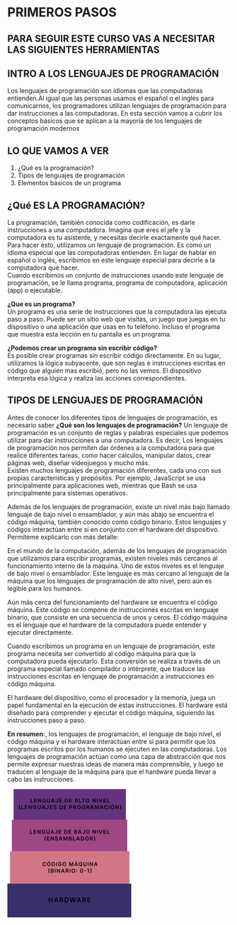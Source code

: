 # PRIMEROS PASOS
## PARA SEGUIR ESTE CURSO VAS A NECESITAR LAS SIGUIENTES HERRAMIENTAS
## INTRO A LOS LENGUAJES DE PROGRAMACIÓN
Los lenguajes de programación son idiomas que las computadoras entienden.Al igual que las personas usamos el español o el inglés para comunicarnos, los programadores utilizan lenguajes de programación para dar instrucciones a las computadoras.
En esta sección vamos a cubrir los conceptos básicos que se aplican a la mayoría de los lenguajes de programación modernos

## LO QUE VAMOS A VER
1.  ¿Qué es la programación?
2.  Tipos de lenguajes de programación
3.  Elementos básicos de un programa

## ¿Qué ES LA PROGRAMACIÓN?
La programación, también conocida como codificación, es darle instrucciones a una computadora. Imagina que eres el jefe y la computadora es tu asistente, y necesitas decirle exactamente qué hacer.  
Para hacer esto, utilizamos un lenguaje de programación. Es como un idioma especial que las computadoras entienden. En lugar de hablar en español o inglés, escribimos en este lenguaje especial para decirle a la computadora qué hacer.  
Cuando escribimos un conjunto de instrucciones usando este lenguaje de programación, se le llama programa, programa de computadora, aplicación (app) o ejecutable.

**¿Que es un programa?**  
Un programa es una serie de instrucciones que la computadora las ejecuta paso a paso. Puede ser un sitio web que visitas, un juego que juegas en tu dispositivo o una aplicación que usas en tu teléfono. Incluso el programa que muestra esta lección en tu pantalla es un programa.

**¿Podemos crear un programa sin escribir código?**  
Es posible crear programas sin escribir código directamente. En su lugar, utilizamos la lógica subyacente, que son reglas e instrucciones escritas en código que alguién mas escribió, pero no las vemos. El dispositivo interpreta esa lógica y realiza las acciones correspondientes.

## TIPOS DE LENGUAJES DE PROGRAMACIÓN  
Antes de conocer los diferentes tipos de lenguajes de programación, es necesario saber **¿Qué son los lenguajes de programación?** Un lenguaje de programación es un conjunto de reglas y palabras especiales que podemos utilizar para dar instrucciones a una computadora. Es decir, Los lenguajes de programación nos permiten dar órdenes a la computadora para que realice diferentes tareas, como hacer cálculos, manipular datos, crear páginas web, diseñar videojuegos y mucho más.  
Existen muchos lenguajes de programación diferentes, cada uno con sus propias características y propósitos. Por ejemplo, JavaScript se usa principalmente para aplicaciones web, mientras que Bash se usa principalmente para sistemas operativos.

Además de los lenguajes de programación, existe un nivel más bajo llamado lenguaje de bajo nivel o ensamblador, y aún más abajo se encuentra el código máquina, también conocido como código binario. Estos lenguajes y códigos interactúan entre sí en conjunto con el hardware del dispositivo. Permíteme explicarlo con más detalle:

En el mundo de la computación, además de los lenguajes de programación que utilizamos para escribir programas, existen niveles más cercanos al funcionamiento interno de la máquina. Uno de estos niveles es el lenguaje de bajo nivel o ensamblador. Este lenguaje es más cercano al lenguaje de la máquina que los lenguajes de programación de alto nivel, pero aún es legible para los humanos.

Aún más cerca del funcionamiento del hardware se encuentra el código máquina. Este código se compone de instrucciones escritas en lenguaje binario, que consiste en una secuencia de unos y ceros. El código máquina es el lenguaje que el hardware de la computadora puede entender y ejecutar directamente.

Cuando escribimos un programa en un lenguaje de programación, este programa necesita ser convertido al código máquina para que la computadora pueda ejecutarlo. Esta conversión se realiza a través de un programa especial llamado compilador o intérprete, que traduce las instrucciones escritas en lenguaje de programación a instrucciones en código máquina.

El hardware del dispositivo, como el procesador y la memoria, juega un papel fundamental en la ejecución de estas instrucciones. El hardware está diseñado para comprender y ejecutar el código máquina, siguiendo las instrucciones paso a paso.

**En resumen:**, los lenguajes de programación, el lenguaje de bajo nivel, el código máquina y el hardware interactúan entre sí para permitir que los programas escritos por los humanos se ejecuten en las computadoras. Los lenguajes de programación actúan como una capa de abstracción que nos permite expresar nuestras ideas de manera más comprensible, y luego se traducen al lenguaje de la máquina para que el hardware pueda llevar a cabo las instrucciones.

![Texto alternativo](/assets/lenguajes.png "Lenguajes en la computación")





